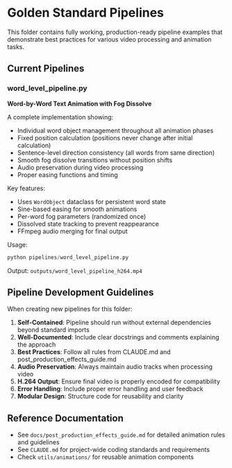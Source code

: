 # Golden Standard Pipelines

This folder contains fully working, production-ready pipeline examples that demonstrate best practices for various video processing and animation tasks.

## Current Pipelines

### word_level_pipeline.py
**Word-by-Word Text Animation with Fog Dissolve**

A complete implementation showing:
- Individual word object management throughout all animation phases
- Fixed position calculation (positions never change after initial calculation)
- Sentence-level direction consistency (all words from same direction)
- Smooth fog dissolve transitions without position shifts
- Audio preservation during video processing
- Proper easing functions and timing

Key features:
- Uses `WordObject` dataclass for persistent word state
- Sine-based easing for smooth animations
- Per-word fog parameters (randomized once)
- Dissolved state tracking to prevent reappearance
- FFmpeg audio merging for final output

Usage:
```python
python pipelines/word_level_pipeline.py
```

Output: `outputs/word_level_pipeline_h264.mp4`

## Pipeline Development Guidelines

When creating new pipelines for this folder:

1. **Self-Contained**: Pipeline should run without external dependencies beyond standard imports
2. **Well-Documented**: Include clear docstrings and comments explaining the approach
3. **Best Practices**: Follow all rules from CLAUDE.md and post_production_effects_guide.md
4. **Audio Preservation**: Always maintain audio tracks when processing video
5. **H.264 Output**: Ensure final video is properly encoded for compatibility
6. **Error Handling**: Include proper error handling and user feedback
7. **Modular Design**: Structure code for reusability and clarity

## Reference Documentation

- See `docs/post_production_effects_guide.md` for detailed animation rules and guidelines
- See `CLAUDE.md` for project-wide coding standards and requirements
- Check `utils/animations/` for reusable animation components